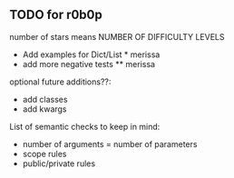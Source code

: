 ## TODO for r0b0p

number of stars means NUMBER OF DIFFICULTY LEVELS

- Add examples for Dict/List \* merissa
- add more negative tests \*\* merissa

optional future additions??:

- add classes
- add kwargs

List of semantic checks to keep in mind:
- number of arguments = number of parameters
- scope rules
- public/private rules
